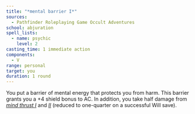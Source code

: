 ```yaml
---
title: "*mental barrier I*"
sources:
  - Pathfinder Roleplaying Game Occult Adventures
school: abjuration
spell_lists:
  - name: psychic
    level: 2
casting_time: 1 immediate action
components:
  - V
range: personal
target: you
duration: 1 round
---
```


You put a barrier of mental energy that protects you from harm. This barrier grants you a +4 shield bonus to AC. In addition, you take half damage from [*mind thrust I*](/spells/mind-thrust-i/) and [*II*](/spells/mind-thrust-ii/) (reduced to one-quarter on a successful Will save).
